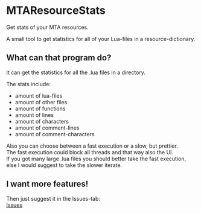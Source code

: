 # MTAResourceStats
Get stats of your MTA resources.  

A small tool to get statistics for all of your Lua-files in a resource-dictionary.   


## What can that program do?  
It can get the statistics for all the .lua files in a directory.  

The stats include:  
- amount of lua-files    
- amount of other files  
- amount of functions  
- amount of lines  
- amount of characters  
- amount of comment-lines  
- amount of comment-characters  

Also you can choose between a fast execution or a slow, but prettier.  
The fast execution could block all threads and that way also the UI.  
If you got many large .lua files you should better take the fast execution,   
else I would suggest to take the slower iterate.  


## I want more features!  

Then just suggest it in the Issues-tab:  
[Issues](https://github.com/emre1702/LuaStats/issues)
